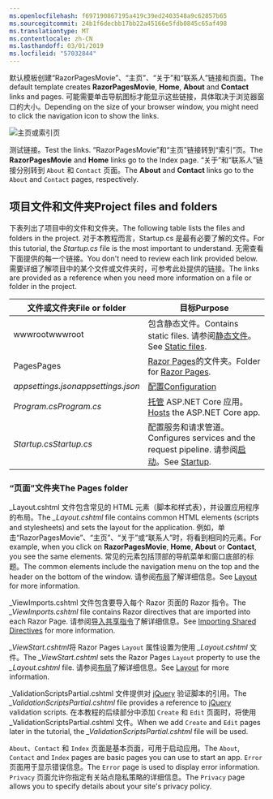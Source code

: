 ```yaml
---
ms.openlocfilehash: f697190867195a419c39ed2403548a9c62857b65
ms.sourcegitcommit: 24b1f6decbb17bb22a45166e5fdb0845c65af498
ms.translationtype: MT
ms.contentlocale: zh-CN
ms.lasthandoff: 03/01/2019
ms.locfileid: "57032844"
---
```

<span data-ttu-id="abc69-101">默认模板创建“RazorPagesMovie”、“主页”、“关于”和“联系人”链接和页面。</span><span class="sxs-lookup"><span data-stu-id="abc69-101">The default template creates **RazorPagesMovie**, **Home**, **About** and **Contact** links and pages.</span></span> <span data-ttu-id="abc69-102">可能需要单击导航图标才能显示这些链接，具体取决于浏览器窗口的大小。</span><span class="sxs-lookup"><span data-stu-id="abc69-102">Depending on the size of your browser window, you might need to click the navigation icon to show the links.</span></span>

![主页或索引页](../../tutorials/razor-pages/razor-pages-start/_static/home2.png)

<span data-ttu-id="abc69-104">测试链接。</span><span class="sxs-lookup"><span data-stu-id="abc69-104">Test the links.</span></span> <span data-ttu-id="abc69-105">“RazorPagesMovie”和“主页”链接转到“索引”页。</span><span class="sxs-lookup"><span data-stu-id="abc69-105">The **RazorPagesMovie** and **Home** links go to the Index page.</span></span> <span data-ttu-id="abc69-106">“关于”和“联系人”链接分别转到 `About` 和 `Contact` 页面。</span><span class="sxs-lookup"><span data-stu-id="abc69-106">The **About** and **Contact** links go to the `About` and `Contact` pages, respectively.</span></span>

## <a name="project-files-and-folders"></a><span data-ttu-id="abc69-107">项目文件和文件夹</span><span class="sxs-lookup"><span data-stu-id="abc69-107">Project files and folders</span></span>

<span data-ttu-id="abc69-108">下表列出了项目中的文件和文件夹。</span><span class="sxs-lookup"><span data-stu-id="abc69-108">The following table lists the files and folders in the project.</span></span> <span data-ttu-id="abc69-109">对于本教程而言，Startup.cs 是最有必要了解的文件。</span><span class="sxs-lookup"><span data-stu-id="abc69-109">For this tutorial, the *Startup.cs* file is the most important to understand.</span></span> <span data-ttu-id="abc69-110">无需查看下面提供的每一个链接。</span><span class="sxs-lookup"><span data-stu-id="abc69-110">You don't need to review each link provided below.</span></span> <span data-ttu-id="abc69-111">需要详细了解项目中的某个文件或文件夹时，可参考此处提供的链接。</span><span class="sxs-lookup"><span data-stu-id="abc69-111">The links are provided as a reference when you need more information on a file or folder in the project.</span></span>

| <span data-ttu-id="abc69-112">文件或文件夹</span><span class="sxs-lookup"><span data-stu-id="abc69-112">File or folder</span></span>              | <span data-ttu-id="abc69-113">目标</span><span class="sxs-lookup"><span data-stu-id="abc69-113">Purpose</span></span> |
| ----------------- | ------------ |
| <span data-ttu-id="abc69-114">wwwroot</span><span class="sxs-lookup"><span data-stu-id="abc69-114">wwwroot</span></span> | <span data-ttu-id="abc69-115">包含静态文件。</span><span class="sxs-lookup"><span data-stu-id="abc69-115">Contains static files.</span></span> <span data-ttu-id="abc69-116">请参阅[静态文件](xref:fundamentals/static-files)。</span><span class="sxs-lookup"><span data-stu-id="abc69-116">See [Static files](xref:fundamentals/static-files).</span></span> |
| <span data-ttu-id="abc69-117">Pages</span><span class="sxs-lookup"><span data-stu-id="abc69-117">Pages</span></span> | <span data-ttu-id="abc69-118">[Razor Pages](xref:razor-pages/index)的文件夹。</span><span class="sxs-lookup"><span data-stu-id="abc69-118">Folder for [Razor Pages](xref:razor-pages/index).</span></span> |
| <span data-ttu-id="abc69-119">*appsettings.json*</span><span class="sxs-lookup"><span data-stu-id="abc69-119">*appsettings.json*</span></span> | [<span data-ttu-id="abc69-120">配置</span><span class="sxs-lookup"><span data-stu-id="abc69-120">Configuration</span></span>](xref:fundamentals/configuration/index) |
| <span data-ttu-id="abc69-121">*Program.cs*</span><span class="sxs-lookup"><span data-stu-id="abc69-121">*Program.cs*</span></span> | <span data-ttu-id="abc69-122">[托管](xref:fundamentals/index#host) ASP.NET Core 应用。</span><span class="sxs-lookup"><span data-stu-id="abc69-122">[Hosts](xref:fundamentals/index#host) the ASP.NET Core app.</span></span>|
| <span data-ttu-id="abc69-123">*Startup.cs*</span><span class="sxs-lookup"><span data-stu-id="abc69-123">*Startup.cs*</span></span> | <span data-ttu-id="abc69-124">配置服务和请求管道。</span><span class="sxs-lookup"><span data-stu-id="abc69-124">Configures services and the request pipeline.</span></span> <span data-ttu-id="abc69-125">请参阅[启动](xref:fundamentals/startup)。</span><span class="sxs-lookup"><span data-stu-id="abc69-125">See [Startup](xref:fundamentals/startup).</span></span>|

### <a name="the-pages-folder"></a><span data-ttu-id="abc69-126">“页面”文件夹</span><span class="sxs-lookup"><span data-stu-id="abc69-126">The Pages folder</span></span>

<span data-ttu-id="abc69-127">_Layout.cshtml 文件包含常见的 HTML 元素（脚本和样式表），并设置应用程序的布局。</span><span class="sxs-lookup"><span data-stu-id="abc69-127">The *_Layout.cshtml* file contains common HTML elements (scripts and stylesheets) and sets the layout for the application.</span></span> <span data-ttu-id="abc69-128">例如，单击“RazorPagesMovie”、“主页”、“关于”或“联系人”时，将看到相同的元素。</span><span class="sxs-lookup"><span data-stu-id="abc69-128">For example, when you click on **RazorPagesMovie**, **Home**, **About** or **Contact**, you see the same elements.</span></span> <span data-ttu-id="abc69-129">常见的元素包括顶部的导航菜单和窗口底部的标题。</span><span class="sxs-lookup"><span data-stu-id="abc69-129">The common elements include the navigation menu on the top and the header on the bottom of the window.</span></span> <span data-ttu-id="abc69-130">请参阅[布局](xref:mvc/views/layout)了解详细信息。</span><span class="sxs-lookup"><span data-stu-id="abc69-130">See [Layout](xref:mvc/views/layout) for more information.</span></span>

<span data-ttu-id="abc69-131">_ViewImports.cshtml 文件包含要导入每个 Razor 页面的 Razor 指令。</span><span class="sxs-lookup"><span data-stu-id="abc69-131">The *_ViewImports.cshtml* file contains Razor directives that are imported into each Razor Page.</span></span> <span data-ttu-id="abc69-132">请参阅[导入共享指令](xref:mvc/views/layout#importing-shared-directives)了解详细信息。</span><span class="sxs-lookup"><span data-stu-id="abc69-132">See [Importing Shared Directives](xref:mvc/views/layout#importing-shared-directives) for more information.</span></span>

<span data-ttu-id="abc69-133">*_ViewStart.cshtml*将 Razor Pages `Layout` 属性设置为使用 *_Layout.cshtml* 文件。</span><span class="sxs-lookup"><span data-stu-id="abc69-133">The *_ViewStart.cshtml* sets the Razor Pages `Layout` property to use the *_Layout.cshtml* file.</span></span> <span data-ttu-id="abc69-134">请参阅[布局](xref:mvc/views/layout)了解详细信息。</span><span class="sxs-lookup"><span data-stu-id="abc69-134">See [Layout](xref:mvc/views/layout) for more information.</span></span>

<span data-ttu-id="abc69-135">_ValidationScriptsPartial.cshtml 文件提供对 [jQuery](https://jquery.com/) 验证脚本的引用。</span><span class="sxs-lookup"><span data-stu-id="abc69-135">The *_ValidationScriptsPartial.cshtml* file provides a reference to [jQuery](https://jquery.com/) validation scripts.</span></span> <span data-ttu-id="abc69-136">在本教程的后续部分中添加 `Create` 和 `Edit` 页面时，将使用 _ValidationScriptsPartial.cshtml 文件。</span><span class="sxs-lookup"><span data-stu-id="abc69-136">When we add `Create` and `Edit` pages later in the tutorial, the *_ValidationScriptsPartial.cshtml* file will be used.</span></span>

<span data-ttu-id="abc69-137">`About`、`Contact` 和 `Index` 页面是基本页面，可用于启动应用。</span><span class="sxs-lookup"><span data-stu-id="abc69-137">The `About`, `Contact` and `Index` pages are basic pages you can use to start an app.</span></span> <span data-ttu-id="abc69-138">`Error` 页面用于显示错误信息。</span><span class="sxs-lookup"><span data-stu-id="abc69-138">The `Error` page is used to display error information.</span></span> <span data-ttu-id="abc69-139">`Privacy` 页面允许你指定有关站点隐私策略的详细信息。</span><span class="sxs-lookup"><span data-stu-id="abc69-139">The `Privacy` page allows you to specify details about your site's privacy policy.</span></span>
